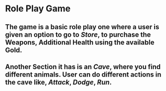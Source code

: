 # Role Play Game

## The game is a basic role play one where a user is given an option to go to *Store*, to purchase the Weapons, Additional Health using the available Gold. 
## Another Section it has is an *Cave*, where you find different animals. User can do different actions in the cave like, *Attack*, *Dodge*, *Run*.
